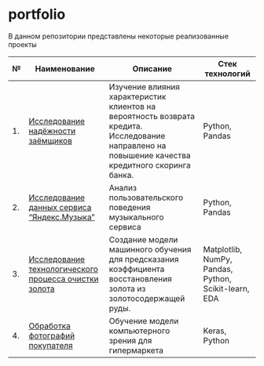 # portfolio

В данном репозитории представлены некоторые реализованные проекты

| № | Наименование                                           | Описание                                  | Стек технологий                                 |
|--- |-------------------------------------------------------|--------------------------------------------------------|----------------------------
| 1.| [Исследование надёжности заёмщиков](https://github.com/Oleg500K/yandex_practicum/tree/main/Исследование%20надёжности%20заёмщиков)| Изучение влияния характеристик клиентов на вероятность возврата кредита. Исследование направлено на повышение качества кредитного скоринга банка.| Python, Pandas |
| 2.| [Исследование данных сервиса “Яндекс.Музыка”](https://github.com/Oleg500K/yandex_practicum/tree/main/Исследование%20данных%20сервиса%20“Яндекс.Музыка”)  | Анализ пользовательского поведения музыкального сервиса| Python, Pandas |
| 3.| [Исследование технологического процесса очистки золота](https://github.com/Oleg500K/yandex_practicum/tree/main/Исследование%20технологического%20процесса%20очистки%20золота)  | Создание модели машинного обучения для предсказания коэффициента восстановления золота из золотосодержащей руды. | Matplotlib, NumPy, Pandas, Python, Scikit-learn, EDA|
| 4.| [Обработка фотографий покупателя](https://github.com/Oleg500K/yandex_practicum/tree/main/Обработка%20фотографий%20покупателя) | Обучение модели компьютерного зрения для гипермаркета| Keras, Python 

